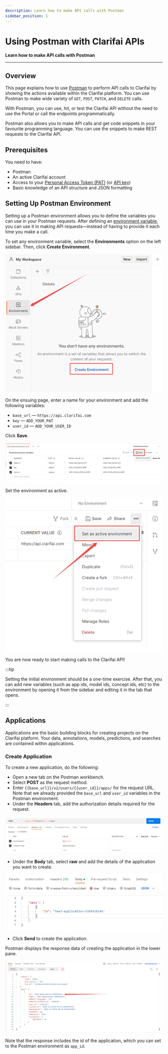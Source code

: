 ```yaml
---
description: Learn how to make API calls with Postman
sidebar_position: 1
---
```


# Using Postman with Clarifai APIs

**Learn how to make API calls with Postman**
<hr />

## **Overview**

This page explains how to use [Postman](https://www.postman.com/) to perform API calls to Clarifai by showing the actions available within the Clarifai platform. You can use Postman to make wide variety of `GET`, `POST`, `PATCH`, and `DELETE` calls.

With Postman, you can use, hit, or test the Clarifai API without the need to use the Portal or call the endpoints programmatically. 

Postman also allows you to make API calls and get code snippets in your favourite programming language. You can use the snippets to make REST requests to the Clarifai API. 

## Prerequisites

You need to have:

* Postman
* An active Clarifai account
* Access to your [Personal Access Token (PAT)](https://docs.clarifai.com/clarifai-basics/authentication/personal-access-tokens) (or [API key](https://docs.clarifai.com/clarifai-basics/authentication/app-specific-api-keys))
* Basic knowledge of an API structure and JSON formatting

## Setting Up Postman Environment

Setting up a Postman environment allows you to define the variables you can use in your Postman requests. After defining an [environment variable](https://learning.postman.com/docs/sending-requests/managing-environments/), you can use it in making API requests—instead of having to provide it each time you make a call.

To set any environment variable, select the **Environments** option on the left sidebar. Then, click **Create Environment**.

![Create a Postman environment](/img/postman/create_environment_variable.png)
 
On the ensuing page, enter a name for your environment and add the following variables:

* `base_url` — `https://api.clarifai.com`
* `key` — `ADD_YOUR_PAT`
* `user_id` — `ADD_YOUR_USER_ID`

Click **Save**.

![Set a Postman environment](/img/postman/set_environment_variable.png)

Set the environment as active.

![Set as active environment](/img/postman/set_as_active_environment.png)
 
You are now ready to start making calls to the Clarifai API!

:::tip

Setting the initial environment should be a one-time exercise. After that, you can add new variables (such as app ids, model ids, concept ids, etc) to the environment by opening it from the sidebar and editing it in the tab that opens. 

:::

## Applications

Applications are the basic building blocks for creating projects on the Clarifai platform. Your data, annotations, models, predictions, and searches are contained within applications.

### Create Application

To create a new application, do the following:

* Open a new tab on the Postman workbench.
* Select **POST** as the request method.
* Enter `{{base_url}}/v2/users/{{user_id}}/apps/` for the request URL. Note that we already provided the `base_url` and `user_id` variables in the Postman environment. 
* Under the **Headers** tab, add the authorization details required for the request. 

![Create new application](/img/postman/create_application_1.png)

* Under the **Body** tab, select **raw** and add the details of the application you want to create.

![Create application body details](/img/postman/create_application_2.png)

* Click **Send** to create the application.

Postman displays the response data of creating the application in the lower pane.

![Create application response](/img/postman/create_application_3.png)

Note that the response includes the id of the application, which you can set to the Postman environment as `app_id`.